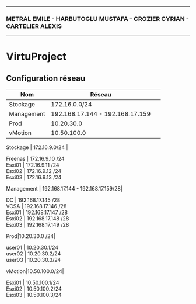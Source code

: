 ***
### METRAL EMILE - HARBUTOGLU MUSTAFA - CROZIER CYRIAN - CARTELIER ALEXIS
***


# VirtuProject

## Configuration réseau

|Nom|Réseau||
|----|----|---------|
Stockage | 172.16.0.0/24 | 
Management| 192.168.17.144 - 192.168.17.159|
Prod|10.20.30.0| 
vMotion|10.50.100.0| 


Stockage | 172.16.9.0/24 |   

Freenas | 172.16.9.10 /24  
Esxi01 | 172.16.9.11 /24  
Esxi02 | 172.16.9.12 /24   
Esxi03 | 172.16.9.13 /24  

  
Management | 192.168.17.144 - 192.168.17.159/28|  
  
DC | 192.168.17.145 /28  
VCSA | 192.168.17.146 /28  
Esxi01 | 192.168.17.147 /28  
Esxi02 | 192.168.17.148 /28   
Esxi03 | 192.168.17.149 /28  

  
Prod|10.20.30.0 /24|   
  
user01 | 10.20.30.1/24  
user02 | 10.20.30.2/24  
user03 | 10.20.30.3/24  

  
vMotion|10.50.100.0/24|  
  
Esxi01 | 10.50.100.1/24  
Esxi02 | 10.50.100.2/24  
Esxi03 | 10.50.100.3/24